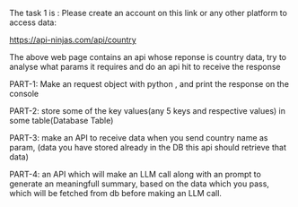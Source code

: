 The task 1 is :
Please create an account on this link or any other platform to access data:

https://api-ninjas.com/api/country

The above web page contains an api whose reponse is country data, try to analyse what params it requires and do an api hit to receive the response

PART-1: Make an request object with python , and print the response on the console

PART-2: store some of the key values(any 5 keys and respective values) in some table(Database Table)

PART-3: make an API to receive data when you send country name as param, (data you have stored already in the DB this api should retrieve that data)

PART-4: an API which will make an LLM call along with an prompt to generate an meaningfull summary, based on the data which you pass, which will be fetched from db before making an LLM call.


